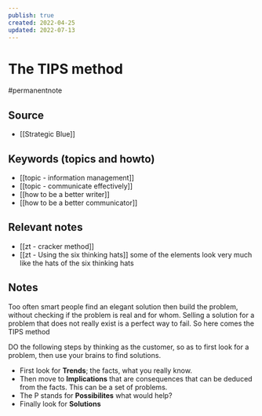 ```yaml
---
publish: true
created: 2022-04-25
updated: 2022-07-13
---
```


# The TIPS method

#permanentnote

## Source
- [[Strategic Blue]]

## Keywords (topics and howto)
- [[topic - information management]]
- [[topic - communicate effectively]]
- [[how to be a better writer]]
- [[how to be a better communicator]]

## Relevant notes
- [[zt - cracker method]]
- [[zt - Using the six thinking hats]] some of the elements look very much like the hats of the six thinking hats

## Notes

Too often smart people find an elegant solution then build the problem, without checking if the problem is real and for whom. Selling a solution for a problem that does not really exist is a perfect way to fail. So here comes the TIPS method

DO the following steps by thinking as the customer, so as to first look for a problem, then use your brains to find solutions.

- First look for **Trends**; the facts, what you really know.
- Then move to **Implications** that are consequences that can be deduced from the facts. This can be a set of problems.
- The P stands for **Possibilites** what would help?
- Finally look for **Solutions**